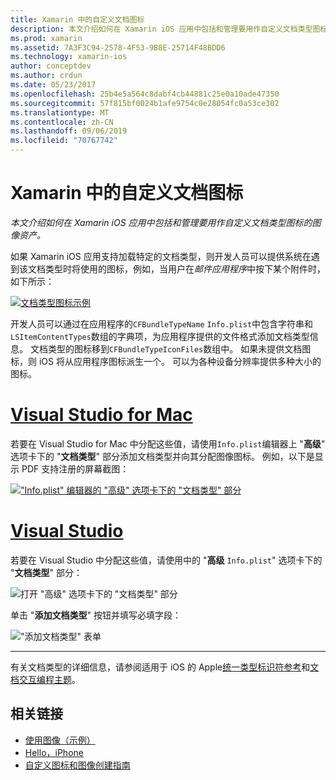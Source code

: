 ```yaml
---
title: Xamarin 中的自定义文档图标
description: 本文介绍如何在 Xamarin iOS 应用中包括和管理要用作自定义文档类型图标的图像资产。
ms.prod: xamarin
ms.assetid: 7A3F3C94-2578-4F53-9B8E-25714F48BDD6
ms.technology: xamarin-ios
author: conceptdev
ms.author: crdun
ms.date: 05/23/2017
ms.openlocfilehash: 25b4e5a564c8dabf4cb44881c25e0a10ade47350
ms.sourcegitcommit: 57f815bf0024b1afe9754c0e28054fc0a53ce302
ms.translationtype: MT
ms.contentlocale: zh-CN
ms.lasthandoff: 09/06/2019
ms.locfileid: "70767742"
---
```

# <a name="custom-document-icons-in-xamarinios"></a>Xamarin 中的自定义文档图标

_本文介绍如何在 Xamarin iOS 应用中包括和管理要用作自定义文档类型图标的图像资产。_

如果 Xamarin iOS 应用支持加载特定的文档类型，则开发人员可以提供系统在遇到该文档类型时将使用的图标，例如，当用户在*邮件应用程序*中按下某个附件时，如下所示：

 [![](custom-document-types-images/17.png "文档类型图标示例")](custom-document-types-images/17.png#lightbox)

开发人员可以通过在应用程序的`CFBundleTypeName` `Info.plist`中包含字符串和`LSItemContentTypes`数组的字典项，为应用程序提供的文件格式添加文档类型信息。 文档类型的图标移到`CFBundleTypeIconFiles`数组中。 如果未提供文档图标，则 iOS 将从应用程序图标派生一个。
可以为各种设备分辨率提供多种大小的图标。 

# <a name="visual-studio-for-mactabmacos"></a>[Visual Studio for Mac](#tab/macos)

若要在 Visual Studio for Mac 中分配这些值，请使用`Info.plist`编辑器上 "**高级**" 选项卡下的 "**文档类型**" 部分添加文档类型并向其分配图像图标。 例如，以下是显示 PDF 支持注册的屏幕截图：

 [![](custom-document-types-images/18.png "\"Info.plist\" 编辑器的 \"高级\" 选项卡下的 \"文档类型\" 部分")](custom-document-types-images/18.png#lightbox)

# <a name="visual-studiotabwindows"></a>[Visual Studio](#tab/windows)

若要在 Visual Studio 中分配这些值，请使用中的 "**高级** `Info.plist`" 选项卡下的 "**文档类型**" 部分：

 ![](custom-document-types-images/doc01w.png "打开 \"高级\" 选项卡下的 \"文档类型\" 部分")

单击 "**添加文档类型**" 按钮并填写必填字段：

![](custom-document-types-images/doc02w.png "\"添加文档类型\" 表单")

-----

有关文档类型的详细信息，请参阅适用于 iOS 的 Apple[统一类型标识符参考](https://developer.apple.com/library/ios/#documentation/Miscellaneous/Reference/UTIRef/Articles/System-DeclaredUniformTypeIdentifiers.html)和[文档交互编程主题](https://developer.apple.com/library/ios/#documentation/FileManagement/Conceptual/DocumentInteraction_TopicsForIOS/Introduction/Introduction.html)。

## <a name="related-links"></a>相关链接

- [使用图像（示例）](https://docs.microsoft.com/samples/xamarin/ios-samples/workingwithimages)
- [Hello，iPhone](~/ios/get-started/hello-ios/index.md)
- [自定义图标和图像创建指南](https://developer.apple.com/library/ios/#documentation/UserExperience/Conceptual/MobileHIG/IconsImages/IconsImages.html)
